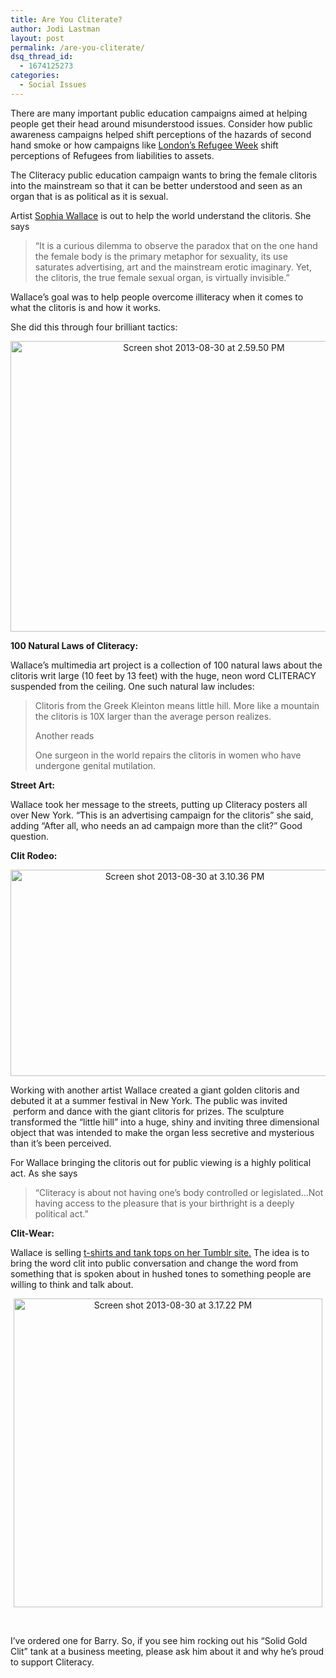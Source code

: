 ```yaml
---
title: Are You Cliterate?
author: Jodi Lastman
layout: post
permalink: /are-you-cliterate/
dsq_thread_id:
  - 1674125273
categories:
  - Social Issues
---
```

There are many important public education campaigns aimed at helping people get their head around misunderstood issues. Consider how public awareness campaigns helped shift perceptions of the hazards of second hand smoke or how campaigns like [London&#8217;s Refugee Week][1] shift perceptions of Refugees from liabilities to assets.

The Cliteracy public education campaign wants to bring the female clitoris into the mainstream so that it can be better understood and seen as an organ that is as political as it is sexual.

Artist [Sophia Wallace][2] is out to help the world understand the clitoris. She says

> &#8220;It is a curious dilemma to observe the paradox that on the one hand the female body is the primary metaphor for sexuality, its use saturates advertising, art and the mainstream erotic imaginary. Yet, the clitoris, the true female sexual organ, is virtually invisible.&#8221;

Wallace&#8217;s goal was to help people overcome illiteracy when it comes to what the clitoris is and how it works.

She did this through four brilliant tactics:

<p style="text-align: center;">
  <a href="http://hypenotic.com/meaning-fulmarketing/11371/are-you-cliterate/attachment/screen-shot-2013-08-30-at-2-59-50-pm" rel="attachment wp-att-11372"><img class="aligncenter  wp-image-11372" alt="Screen shot 2013-08-30 at 2.59.50 PM" src="http://hypenotic.com/wordpress/wp-content/uploads/2013/08/Screen-shot-2013-08-30-at-2.59.50-PM.png" width="603" height="465" /></a>
</p>

**100 Natural Laws of Cliteracy:**

Wallace&#8217;s multimedia art project is a collection of 100 natural laws about the clitoris writ large (10 feet by 13 feet) with the huge, neon word CLITERACY suspended from the ceiling. One such natural law includes:

> Clitoris from the Greek Kleinton means little hill. More like a mountain the clitoris is 10X larger than the average person realizes.
> 
> Another reads
> 
> One surgeon in the world repairs the clitoris in women who have undergone genital mutilation.

**Street Art:**

Wallace took her message to the streets, putting up Cliteracy posters all over New York. &#8220;This is an advertising campaign for the clitoris&#8221; she said, adding &#8220;After all, who needs an ad campaign more than the clit?&#8221; Good question.

**Clit Rodeo:**

<p style="text-align: center;">
  <a href="http://hypenotic.com/meaning-fulmarketing/11371/are-you-cliterate/attachment/screen-shot-2013-08-30-at-3-10-36-pm" rel="attachment wp-att-11373"><img class="aligncenter  wp-image-11373" alt="Screen shot 2013-08-30 at 3.10.36 PM" src="http://hypenotic.com/wordpress/wp-content/uploads/2013/08/Screen-shot-2013-08-30-at-3.10.36-PM.png" width="542" height="330" /></a>
</p>

Working with another artist Wallace created a giant golden clitoris and debuted it at a summer festival in New York. The public was invited  perform and dance with the giant clitoris for prizes. The sculpture transformed the &#8220;little hill&#8221; into a huge, shiny and inviting three dimensional object that was intended to make the organ less secretive and mysterious than it&#8217;s been perceived.

For Wallace bringing the clitoris out for public viewing is a highly political act. As she says

> &#8220;Cliteracy is about not having one&#8217;s body controlled or legislated&#8230;Not having access to the pleasure that is your birthright is a deeply political act.&#8221;

**Clit-Wear:**

Wallace is selling [t-shirts and tank tops on her Tumblr site.][3] The idea is to bring the word clit into public conversation and change the word from something that is spoken about in hushed tones to something people are willing to think and talk about.

<p style="text-align: center;">
  <a href="http://hypenotic.com/meaning-fulmarketing/11371/are-you-cliterate/attachment/screen-shot-2013-08-30-at-3-17-22-pm" rel="attachment wp-att-11374"><img class="aligncenter  wp-image-11374" alt="Screen shot 2013-08-30 at 3.17.22 PM" src="http://hypenotic.com/wordpress/wp-content/uploads/2013/08/Screen-shot-2013-08-30-at-3.17.22-PM.png" width="494" height="494" /></a>
</p>

&nbsp;

I&#8217;ve ordered one for Barry. So, if you see him rocking out his &#8220;Solid Gold Clit&#8221; tank at a business meeting, please ask him about it and why he&#8217;s proud to support Cliteracy.

&nbsp;

 [1]: http://www.refugeeweek.org.uk/
 [2]: http://sophiawallace.tumblr.com/
 [3]: http://collect.sophiawallace.com/category/tees